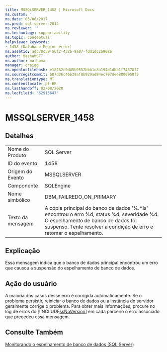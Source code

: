 ```yaml
---
title: MSSQLSERVER_1458 | Microsoft Docs
ms.custom: ''
ms.date: 03/06/2017
ms.prod: sql-server-2014
ms.reviewer: ''
ms.technology: supportability
ms.topic: conceptual
helpviewer_keywords:
- 1458 (Database Engine error)
ms.assetid: adc78c59-a6f2-432b-9a07-fdd1dc2b9026
author: MashaMSFT
ms.author: mathoma
manager: craigg
ms.openlocfilehash: e18232c9d45b9552bbb1c8a194d1dbb1f74878f7
ms.sourcegitcommit: b87d36c46b39af8b929ad94ec707dee8800950f5
ms.translationtype: MT
ms.contentlocale: pt-BR
ms.lasthandoff: 02/08/2020
ms.locfileid: "62915647"
---
```

# <a name="mssqlserver_1458"></a>MSSQLSERVER_1458
    
## <a name="details"></a>Detalhes  
  
|||  
|-|-|  
|Nome do Produto|SQL Server|  
|ID do evento|1458|  
|Origem do Evento|MSSQLSERVER|  
|Componente|SQLEngine|  
|Nome simbólico|DBM_FAILREDO_ON_PRIMARY|  
|Texto da mensagem|A cópia principal do banco de dados '%.*ls' encontrou o erro %d, status %d, severidade %d. O espelhamento de banco de dados foi suspenso. Tente resolver a condição de erro e retomar o espelhamento.|  
  
## <a name="explanation"></a>Explicação  
 Essa mensagem indica que o banco de dados principal encontrou um erro que causou a suspensão do espelhamento de banco de dados.  
  
## <a name="user-action"></a>Ação do usuário  
 A maioria dos casos desse erro é corrigida automaticamente. Se o problema persistir, reiniciar o banco de dados ou a instância do servidor geralmente corrige o problema. Para obter mais informações, procure no log de erros do [!INCLUDE[ssNoVersion](../../includes/ssnoversion-md.md)] em cada parceiro o erro associado que precedeu essa mensagem.  
  
## <a name="see-also"></a>Consulte Também  
 [Monitorando o espelhamento de banco de dados &#40;SQL Server&#41;](../../database-engine/database-mirroring/database-mirroring-sql-server.md)  
  
  
